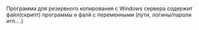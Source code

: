 Программа для резервного копирования с Windows сервера 
содержит файл(скрипт) программы и фалй с переменными (пути, логины/пароли итп....)
